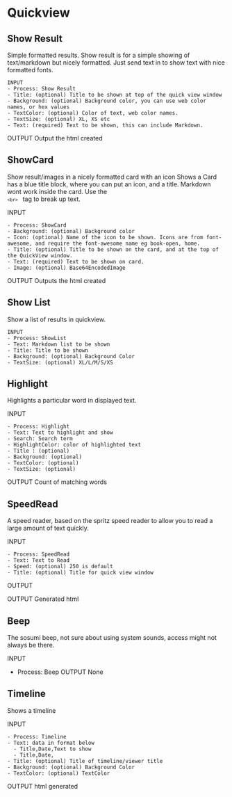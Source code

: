 # Quickview

## Show Result
Simple formatted results. Show result is for a simple showing of text/markdown but nicely formatted. Just send text in to show text with nice formatted fonts.
```
INPUT
- Process: Show Result
- Title: (optional) Title to be shown at top of the quick view window
- Background: (optional) Background color, you can use web color names, or hex values
- TextColor: (optional) Color of text, web color names.
- TextSize: (optional) XL, XS etc
- Text: (required) Text to be shown, this can include Markdown.
```
OUTPUT
Output the html created

## ShowCard 
Show result/images in a nicely formatted card with an icon
Shows a Card has a blue title block, where you can put an icon, and a title. Markdown wont work inside the card. Use the <code> ```<br>``` </code> tag to break up text. 

INPUT
```
- Process: ShowCard
- Background: (optional) Background color
- Icon: (optional) Name of the icon to be shown. Icons are from font-awesome, and require the font-awesome name eg book-open, home.
- Title: (optional) Title to be shown on the card, and at the top of the QuickView window.
- Text: (required) Text to be shown on card.
- Image: (optional) Base64EncodedImage
```
OUTPUT
Outputs the html created


## Show List
Show a list of results in quickview.
```
INPUT
- Process: ShowList
- Text: Markdown list to be shown
- Title: Title to be shown
- Background: (optional) Background Color
- TextSize: (optional) XL/L/M/S/XS
```

## Highlight
Highlights a particular word in displayed text.

INPUT
```
- Process: Highlight
- Text: Text to highlight and show
- Search: Search term
- HighlightColor: color of highlighted text
- Title : (optional) 
- Background: (optional)
- TextColor: (optional)
- TextSize: (optional) 
```

OUTPUT
Count of matching words

## SpeedRead
A speed reader, based on the spritz speed reader to allow you to read a large amount of text quickly.

INPUT
```
- Process: SpeedRead
- Text: Text to Read
- Speed: (optional) 250 is default
- Title: (optional) Title for quick view window
```
OUTPUT



OUTPUT
Generated html


## Beep 
The sosumi beep, not sure about using system sounds, access might not always be there.

INPUT
- Process: Beep
OUTPUT
None


## Timeline
Shows a timeline

INPUT
```
- Process: Timeline
- Text: data in format below
  - Title,Date,Text to show
  - Title,Date,
- Title: (optional) Title of timeline/viewer title
- Background: (optional) Background Color
- TextColor: (optional) TextColor
```

OUTPUT
html generated
